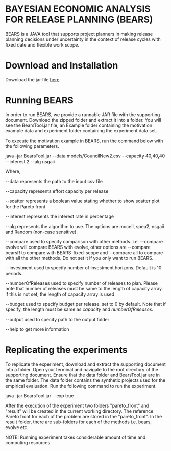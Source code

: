 # BAYESIAN ECONOMIC ANALYSIS FOR RELEASE PLANNING (BEARS)
BEARS is a JAVA tool that supports project planners in making release planning decisions under uncertainty in the context of release cycles with fixed date and flexible work scope.

# Download and Installation
Download the jar file [here](https://drive.google.com/file/d/18Lsu9rvc8ItERebjtTKH6ENewAAXnu_G/view?usp=sharing)

# Running BEARS
In order to run BEARS, we provide a runnable JAR file with the supporting document. Download the zipped folder and extract it into a folder. You will see the BearsTool.jar file, an Example folder containing the motivation example data and experiment folder containing the experiment data set.

To execute the motivation example in BEARS, run the command below with the following parameters.

java -jar BearsTool.jar --data models/CouncilNew2.csv --capacity 40,40,40 --interest 2 --alg nsgaii


Where,

--data represents the path to the input csv file

--capacity represents effort capacity per release

--scatter represents a boolean value stating whether to show scatter plot for the Pareto front

--interest represents the interest rate in percentage

--alg represents the algorithm to use. The options are mocell, spea2, nsgaii and Random (non-case sensitive).

--compare used to specify comparison with other methods. i.e. --compare evolve will compare BEARS with evolve, other options are --compare bearsR to compare with BEARS-fixed-scope and --compare all to compare with all the other methods. Do not set it if you only want to run BEARS.

--investment used to specify number of investment horizons. Default is 10 periods.

--numberOfReleases used to specify number of releases to plan. Please note that number of releases must be same to the length of capacity array. if this is not set, the length of capacity array is used

--budget used to specify budget per release. set to 0 by default. Note that if specify, the length must be same as $capacity$ and $numberOfReleases$.

--output used to specify path to the output folder

--help to get more information

# Replicating the experiments
To replicate the experiment, download and extract the supporting document into a folder. Open your terminal and navigate to the root directory of the supporting document. Ensure that the data folder and BearsTool.jar are in the same folder. The data folder contains the synthetic projects used for the empirical evaluation. Run the following command to run the experiment.

java -jar  BearsTool.jar  --exp true

After the execution of the experiment two folders "pareto_front" and "result" will be created in the current working directory. The reference Pareto front for each of the problem are stored in the "pareto_front". In the result folder, there are sub-folders for each of the methods i.e. bears, evolve etc.

NOTE: Running experiment takes considerable amount of time and computing resources.
